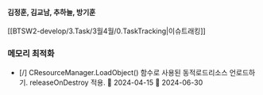 
#### 김정훈, 김교남, 추하늘, 방기훈

[[BTSW2-develop/3.Task/3월4월/0.TaskTracking|이슈트래킹]] 



### 메모리 최적화
- [/] CResourceManager.LoadObject() 함수로 사용된 동적로드리소스 언로드하기. releaseOnDestroy 적용.  🛫 2024-04-15 📅 2024-06-30 

